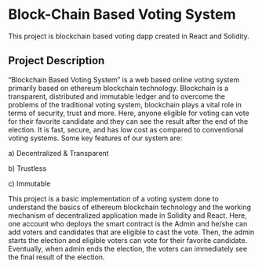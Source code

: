# Block-Chain Based Voting System

This project is blockchain based voting dapp created in React and Solidity.

## Project Description

“Blockchain Based Voting System” is a web based online voting system primarily based on ethereum blockchain technology. Blockchain is a transparent, distributed and immutable ledger and to overcome the problems of the traditional voting system, blockchain plays a vital role in terms of security, trust and more. Here, anyone eligible for voting can vote for their favorite candidate and they can see the result after the end of the election. It is fast, secure, and has low cost as compared to conventional voting systems. Some key features of our system are:

a) Decentralized & Transparent

b) Trustless

c) Immutable

This project is a basic implementation of a voting system done to understand the basics of ethereum blockchain technology and the working mechanism of decentralized application made in Solidity and React. Here, one account who deploys the smart contract is the Admin and he/she can add voters and candidates that are eligible to cast the vote.  Then, the admin starts the election and eligible voters can vote for their favorite candidate. Eventually, when admin ends the election, the voters can immediately see the final result of the election.